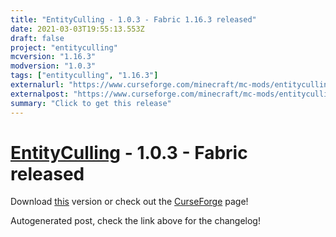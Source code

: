 ```yaml
---
title: "EntityCulling - 1.0.3 - Fabric 1.16.3 released"
date: 2021-03-03T19:55:13.553Z
draft: false
project: "entityculling"
mcversion: "1.16.3"
modversion: "1.0.3"
tags: ["entityculling", "1.16.3"]
externalurl: "https://www.curseforge.com/minecraft/mc-mods/entityculling/files/3225475"
externalpost: "https://www.curseforge.com/minecraft/mc-mods/entityculling/files/3225475"
summary: "Click to get this release"
---
```

# [EntityCulling](/project/entityculling) - 1.0.3 - Fabric released
Download [this](https://www.curseforge.com/minecraft/mc-mods/entityculling/files/3225475) version or check out the [CurseForge](https://www.curseforge.com/minecraft/mc-mods/entityculling) page!

Autogenerated post, check the link above for the changelog!

